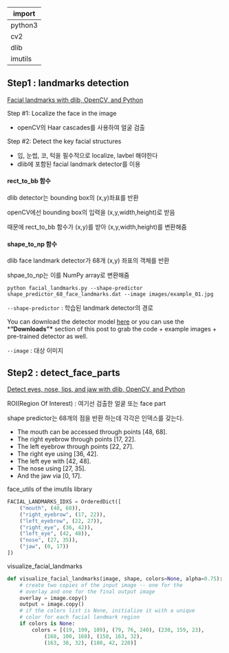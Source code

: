 | import  |
| ------- |
| python3 |
| cv2     |
| dlib    |
| imutils |

## Step1 : landmarks detection

[Facial landmarks with dlib, OpenCV, and Python](https://www.pyimagesearch.com/2017/04/03/facial-landmarks-dlib-opencv-python/)

Step #1: Localize the face in the image

* openCV의 Haar cascades를 사용하여 얼굴 검출

Step #2: Detect the key facial structures

* 입, 눈썹, 코, 턱을 필수적으로 localize, lavbel 해야한다
* dlib에 포함된 facial landmark detector를 이용



#### rect_to_bb 함수

dlib detector는 bounding box의 (x,y)좌표를 반환

openCV에선 bounding box의 입력을 (x,y,width,height)로 받음

때문에 rect_to_bb 함수가 (x,y)를 받아 (x,y,width,height)를 변환해줌

#### shape_to_np 함수

dlib face landmark detector가 68개 (x,y) 좌표의 객체를 반환

shpae_to_np는 이를 NumPy array로 변환해줌



```
python facial_landmarks.py --shape-predictor shape_predictor_68_face_landmarks.dat --image images/example_01.jpg 
```

```--shape-predictor``` : 학습된 landmark detector의 경로

You can download the detector model [here](http://dlib.net/files/shape_predictor_68_face_landmarks.dat.bz2) or you can use the ***“Downloads”\*** section of this post to grab the code + example images + pre-trained detector as well.

```--image``` : 대상 이미지



## Step2 : detect_face_parts

[Detect eyes, nose, lips, and jaw with dlib, OpenCV, and Python](https://www.pyimagesearch.com/2017/04/10/detect-eyes-nose-lips-jaw-dlib-opencv-python/)

ROI(Region Of Interest) : 여기선 검출한 얼굴 또는 face part

shape predictor는 68개의 점을 반환 하는데 각각은 인덱스를 갖는다.  

* The mouth can be accessed through points [48, 68].
* The right eyebrow through points [17, 22].
* The left eyebrow through points [22, 27].
* The right eye using [36, 42].
* The left eye with [42, 48].
* The nose using [27, 35].
* And the jaw via [0, 17].

face_utils of the imutils library

```python
FACIAL_LANDMARKS_IDXS = OrderedDict([
	("mouth", (48, 68)),
	("right_eyebrow", (17, 22)),
	("left_eyebrow", (22, 27)),
	("right_eye", (36, 42)),
	("left_eye", (42, 48)),
	("nose", (27, 35)),
	("jaw", (0, 17))
])
```

visualize_facial_landmarks

```python
def visualize_facial_landmarks(image, shape, colors=None, alpha=0.75):
	# create two copies of the input image -- one for the
	# overlay and one for the final output image
	overlay = image.copy()
	output = image.copy()
	# if the colors list is None, initialize it with a unique
	# color for each facial landmark region
	if colors is None:
		colors = [(19, 199, 109), (79, 76, 240), (230, 159, 23),
			(168, 100, 168), (158, 163, 32),
			(163, 38, 32), (180, 42, 220)]
```



